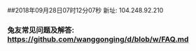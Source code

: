 ##2018年09月28日07时12分07秒 新址: 104.248.92.210
### 兔友常见问题及解答: https://github.com/wanggonging/d/blob/w/FAQ.md
